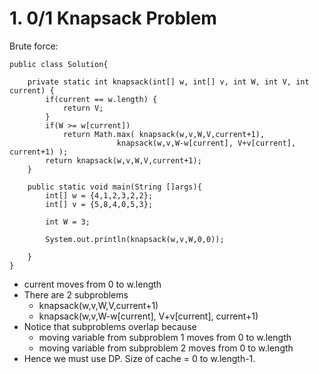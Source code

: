 

# 1. 0/1 Knapsack Problem

Brute force:

    public class Solution{

        private static int knapsack(int[] w, int[] v, int W, int V, int current) {
            if(current == w.length) {
                return V;
            }
            if(W >= w[current])
                return Math.max( knapsack(w,v,W,V,current+1), 
                            knapsack(w,v,W-w[current], V+v[current], current+1) );
            return knapsack(w,v,W,V,current+1);
        }

        public static void main(String []args){
            int[] w = {4,1,2,3,2,2};
            int[] v = {5,8,4,0,5,3};

            int W = 3;

            System.out.println(knapsack(w,v,W,0,0));

        }
    }

- current moves from 0 to w.length
- There are 2 subproblems
    - knapsack(w,v,W,V,current+1)
    - knapsack(w,v,W-w[current], V+v[current], current+1)
- Notice that subproblems overlap because
    - moving variable from subproblem 1 moves from 0 to w.length
    - moving variable from subproblem 2 moves from 0 to w.length
- Hence we must use DP. Size of cache = 0 to w.length-1.
